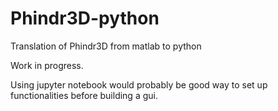 # Phindr3D-python
Translation of Phindr3D from matlab to python

Work in progress.

Using jupyter notebook would probably be good way to set up functionalities before building a gui.
